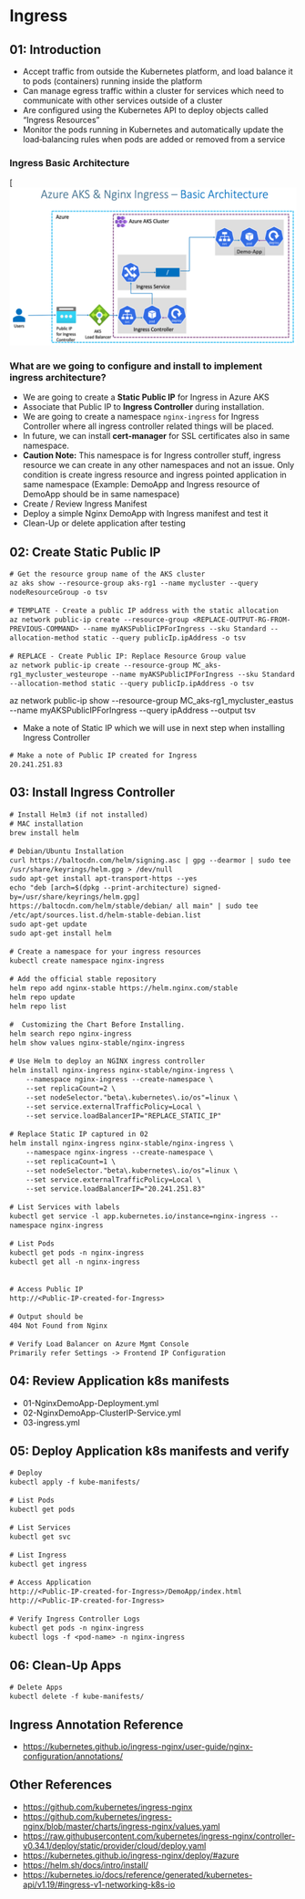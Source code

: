# Ingress

## 01: Introduction
  - Accept traffic from outside the Kubernetes platform, and load balance it to pods (containers) running inside the platform
  - Can manage egress traffic within a cluster for services which need to communicate with other services outside of a cluster
  - Are configured using the Kubernetes API to deploy objects called “Ingress Resources”
  - Monitor the pods running in Kubernetes and automatically update the load‑balancing rules when pods are added or removed from a service
  
### Ingress Basic Architecture
[![Image](https://github.com/nasserahmad/AKS-Cluster-With-Demoapp-HelmChart/blob/main/aks-cluster/02-Ingress/basic-arch-png/basic-arch.PNG)

### What are we going to configure and install to implement ingress architecture?

- We are going to create a **Static Public IP** for Ingress in Azure AKS
- Associate that Public IP to **Ingress Controller** during installation.
- We are going to create a namespace `nginx-ingress` for Ingress Controller where all ingress controller related things will be placed. 
- In future, we can install **cert-manager** for SSL certificates also in same namespace. 
- **Caution Note:** This namespace is for Ingress controller stuff, ingress resource we can create in any other namespaces and not an issue.  Only condition is create ingress resource and ingress pointed application in same namespace (Example: DemoApp and Ingress resource of DemoApp should be in same namespace)
- Create / Review Ingress Manifest
- Deploy a simple Nginx DemoApp with Ingress manifest and test it
- Clean-Up or delete application after testing

## 02: Create Static Public IP
```t
# Get the resource group name of the AKS cluster 
az aks show --resource-group aks-rg1 --name mycluster --query nodeResourceGroup -o tsv

# TEMPLATE - Create a public IP address with the static allocation
az network public-ip create --resource-group <REPLACE-OUTPUT-RG-FROM-PREVIOUS-COMMAND> --name myAKSPublicIPForIngress --sku Standard --allocation-method static --query publicIp.ipAddress -o tsv

# REPLACE - Create Public IP: Replace Resource Group value
az network public-ip create --resource-group MC_aks-rg1_mycluster_westeurope --name myAKSPublicIPForIngress --sku Standard --allocation-method static --query publicIp.ipAddress -o tsv
```
az network public-ip show --resource-group MC_aks-rg1_mycluster_eastus --name myAKSPublicIPForIngress --query ipAddress --output tsv

- Make a note of Static IP which we will use in next step when installing Ingress Controller
```t
# Make a note of Public IP created for Ingress
20.241.251.83
```

## 03: Install Ingress Controller
```t
# Install Helm3 (if not installed)
# MAC installation
brew install helm

# Debian/Ubuntu Installation
curl https://baltocdn.com/helm/signing.asc | gpg --dearmor | sudo tee /usr/share/keyrings/helm.gpg > /dev/null
sudo apt-get install apt-transport-https --yes
echo "deb [arch=$(dpkg --print-architecture) signed-by=/usr/share/keyrings/helm.gpg] https://baltocdn.com/helm/stable/debian/ all main" | sudo tee /etc/apt/sources.list.d/helm-stable-debian.list
sudo apt-get update
sudo apt-get install helm

# Create a namespace for your ingress resources
kubectl create namespace nginx-ingress

# Add the official stable repository
helm repo add nginx-stable https://helm.nginx.com/stable
helm repo update
helm repo list

#  Customizing the Chart Before Installing.
helm search repo nginx-ingress 
helm show values nginx-stable/nginx-ingress

# Use Helm to deploy an NGINX ingress controller
helm install nginx-ingress nginx-stable/nginx-ingress \
    --namespace nginx-ingress --create-namespace \
    --set replicaCount=2 \
    --set nodeSelector."beta\.kubernetes\.io/os"=linux \
    --set service.externalTrafficPolicy=Local \
    --set service.loadBalancerIP="REPLACE_STATIC_IP" 

# Replace Static IP captured in 02
helm install nginx-ingress nginx-stable/nginx-ingress \
    --namespace nginx-ingress --create-namespace \
    --set replicaCount=1 \
    --set nodeSelector."beta\.kubernetes\.io/os"=linux \
    --set service.externalTrafficPolicy=Local \
    --set service.loadBalancerIP="20.241.251.83" 

# List Services with labels
kubectl get service -l app.kubernetes.io/instance=nginx-ingress --namespace nginx-ingress

# List Pods
kubectl get pods -n nginx-ingress
kubectl get all -n nginx-ingress


# Access Public IP
http://<Public-IP-created-for-Ingress>

# Output should be
404 Not Found from Nginx

# Verify Load Balancer on Azure Mgmt Console
Primarily refer Settings -> Frontend IP Configuration
```
## 04: Review Application k8s manifests
- 01-NginxDemoApp-Deployment.yml
- 02-NginxDemoApp-ClusterIP-Service.yml
- 03-ingress.yml

## 05: Deploy Application k8s manifests and verify
```t
# Deploy
kubectl apply -f kube-manifests/

# List Pods
kubectl get pods

# List Services
kubectl get svc

# List Ingress
kubectl get ingress

# Access Application
http://<Public-IP-created-for-Ingress>/DemoApp/index.html
http://<Public-IP-created-for-Ingress>

# Verify Ingress Controller Logs
kubectl get pods -n nginx-ingress
kubectl logs -f <pod-name> -n nginx-ingress
```

## 06: Clean-Up Apps
```t
# Delete Apps
kubectl delete -f kube-manifests/
```

## Ingress Annotation Reference
- https://kubernetes.github.io/ingress-nginx/user-guide/nginx-configuration/annotations/

## Other References
- https://github.com/kubernetes/ingress-nginx
- https://github.com/kubernetes/ingress-nginx/blob/master/charts/ingress-nginx/values.yaml
- https://raw.githubusercontent.com/kubernetes/ingress-nginx/controller-v0.34.1/deploy/static/provider/cloud/deploy.yaml
- https://kubernetes.github.io/ingress-nginx/deploy/#azure
- https://helm.sh/docs/intro/install/
- https://kubernetes.io/docs/reference/generated/kubernetes-api/v1.19/#ingress-v1-networking-k8s-io



